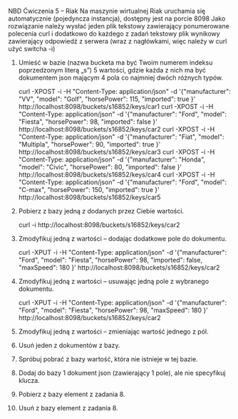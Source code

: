 NBD Ćwiczenia 5 – Riak
Na maszynie wirtualnej Riak uruchamia się automatycznie (pojedyncza instancja), dostępny jest na porcie 8098 
Jako rozwiązanie należy wysłać jeden plik tekstowy zawierający ponumerowane polecenia curl i dodatkowo do każdego z zadań tekstowy plik wynikowy zawierający odpowiedź z serwera (wraz z nagłówkami, więc należy w curl użyć switcha -i) 
 
1.	Umieść w bazie (nazwa bucketa ma być Twoim numerem indeksu poprzedzonym literą „s”)
	 5 wartości, gdzie każda z nich ma być dokumentem json mającym 4 pola
	 co najmniej dwóch różnych typów.
	 
	 curl -XPOST -i -H "Content-Type: application/json" -d '{"manufacturer": "VV", "model": "Golf", "horsePower": 115, "imported": true }' http://localhost:8098/buckets/s16852/keys/car1
	 curl -XPOST -i -H "Content-Type: application/json" -d '{"manufacturer": "Ford", "model": "Fiesta", "horsePower": 98, "imported": false }' http://localhost:8098/buckets/s16852/keys/car2
	 curl -XPOST -i -H "Content-Type: application/json" -d '{"manufacturer": "Fiat", "model": "Multipla", "horsePower": 90, "imported": true }' http://localhost:8098/buckets/s16852/keys/car3
	 curl -XPOST -i -H "Content-Type: application/json" -d '{"manufacturer": "Honda", "model": "Civic", "horsePower": 80, "imported": false }' http://localhost:8098/buckets/s16852/keys/car4
	 curl -XPOST -i -H "Content-Type: application/json" -d '{"manufacturer": "Ford", "model": "C-max", "horsePower": 150, "imported": true }' http://localhost:8098/buckets/s16852/keys/car5

2.	Pobierz z bazy jedną z dodanych przez Ciebie wartości. 

	curl -i http://localhost:8098/buckets/s16852/keys/car2

3.	Zmodyfikuj jedną z wartości – dodając dodatkowe pole do dokumentu. 

	curl -XPUT -i -H "Content-Type: application/json" -d '{"manufacturer": "Ford", "model": "Fiesta", "horsePower": 98, "imported": false, "maxSpeed": 180 }' http://localhost:8098/buckets/s16852/keys/car2

4.	Zmodyfikuj jedną z wartości – usuwając jedną pole z wybranego dokumentu. 
	
	curl -XPUT -i -H "Content-Type: application/json" -d '{"manufacturer": "Ford", "model": "Fiesta", "horsePower": 98, "maxSpeed": 180 }' http://localhost:8098/buckets/s16852/keys/car2

5.	Zmodyfikuj jedną z wartości – zmieniając wartość jednego z pól.  
6.	Usuń jeden z dokumentów z bazy. 
7.	Spróbuj pobrać z bazy wartość, która nie istnieje w tej bazie. 
8.	Dodaj do bazy 1 dokument json (zawierający 1 pole), ale nie specyfikuj klucza. 
9.	Pobierz z bazy element z zadania 8. 
10.	Usuń z bazy element z zadania 8. 
